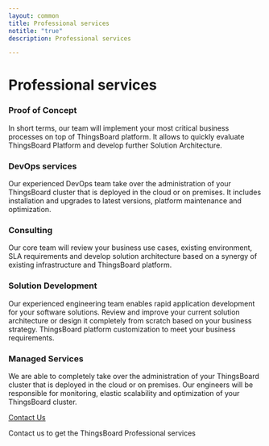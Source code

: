 ```yaml
---
layout: common
title: Professional services
notitle: "true"
description: Professional services

---
```


<h1 class="mainTitle">Professional services</h1>

<div class="service-info-blocks">
  <div class="card">
    <h3 class="title">Proof of Concept</h3>
    <p class="description">In short terms, our team will implement your most critical business processes on top of ThingsBoard platform. It allows to quickly evaluate ThingsBoard Platform and develop further Solution Architecture.</p>
  </div>

  <div class="card">
    <h3 class="title">DevOps services</h3>
    <p class="description">Our experienced DevOps team take over the administration of your ThingsBoard cluster that is deployed in the cloud or on premises. It includes installation and upgrades to latest versions, platform maintenance and optimization.</p>
  </div>

  <div class="card">
    <h3 class="title">Consulting</h3>
    <p class="description">Our core team will review your business use cases, existing environment, SLA requirements and develop solution architecture based on a synergy of existing infrastructure and ThingsBoard platform.</p>
  </div>

  <div class="card">
    <h3 class="title">Solution Development</h3>
    <p class="description">Our experienced engineering team enables rapid application development for your software solutions. Review and improve your current solution architecture or design it completely from scratch based on your business strategy. ThingsBoard platform customization to meet your business requirements.</p>
  </div>

  <div class="card">
    <h3 class="title">Managed Services</h3>
    <p class="description">We are able to completely take over the administration of your ThingsBoard cluster that is deployed in the cloud or on premises. Our engineers will be responsible for monitoring, elastic scalability and optimization of your ThingsBoard cluster.</p>
  </div>
</div>

<div class="bottom">
    <a href="/docs/contact-us/" class="contact-button">Contact Us</a>
    <p>Contact us to get the ThingsBoard Professional services</p>
</div>